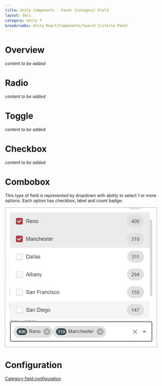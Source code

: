 ```yaml
---
title: Unity Components - Facet (Category) Field
layout: docs
category: Unity 7
breadcrumbs: Unity React/Components/Search Criteria Panel
---
```

# Overview

*content to be added*

# Radio

*content to be added*

# Toggle

*content to be added*

# Checkbox

*content to be added*

# Combobox

This type of field is represented by dropdown with ability to select 1 or more options. 
Each option has checkbox, label and count badge:

![Category combobox field](facet-category-field/images/combobox-facet.png)

# Configuration

[Category field configuration](../../configuration/search-templates/facet-category-field.md)